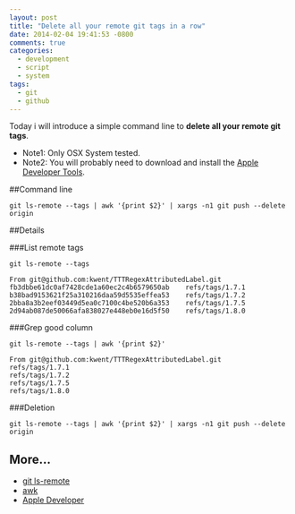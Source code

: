 ```yaml
---
layout: post
title: "Delete all your remote git tags in a row"
date: 2014-02-04 19:41:53 -0800
comments: true
categories:
  - development
  - script
  - system
tags:
  - git
  - github
---
```


Today i will introduce a simple command line to **delete all your remote git tags**.

- Note1: Only OSX System tested.
- Note2: You will probably need to download and install the [Apple Developer Tools][3].

##Command line

```
git ls-remote --tags | awk '{print $2}' | xargs -n1 git push --delete origin
```

##Details

###List remote tags

`git ls-remote --tags`

```
From git@github.com:kwent/TTTRegexAttributedLabel.git
fb3dbbe61dc0af7428cde1a60ec2c4b6579650ab	refs/tags/1.7.1
b38bad9153621f25a310216daa59d5535effea53	refs/tags/1.7.2
2bba8a3b2eef03449d5ea0c7100c4be520b6a353	refs/tags/1.7.5
2d94ab087de50066afa838027e448eb0e16d5f50	refs/tags/1.8.0
```

###Grep good column

`git ls-remote --tags | awk '{print $2}'`

```
From git@github.com:kwent/TTTRegexAttributedLabel.git
refs/tags/1.7.1
refs/tags/1.7.2
refs/tags/1.7.5
refs/tags/1.8.0
```

###Deletion

```
git ls-remote --tags | awk '{print $2}' | xargs -n1 git push --delete origin
```

## More...

- [git ls-remote][1]
- [awk][2]
- [Apple Developer][3]

[1]: https://developer.apple.com/library/mac/documentation/darwin/reference/manpages/man1/git-ls-remote.1.html
[2]: https://developer.apple.com/library/mac/documentation/darwin/reference/manpages/man1/awk.1.html
[3]: https://developer.apple.com/technologies/tools/
